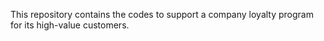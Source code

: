 This repository contains the codes to support a company loyalty program for its high-value customers.
